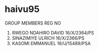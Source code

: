 # haivu95
GROUP MEMBERS                REG NO
1. RWEGO NDAHIRO DAVID       16/X/2364/PS
2. SINAZIMIYE ULRICH         16/X/2366/PS
3. KASOMI EMMANUEL           16/U/15489/PSA
